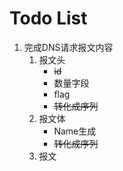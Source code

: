 # Todo List

1. 完成DNS请求报文内容
   1. 报文头
      - ~~id~~
      - 数量字段
      - flag
      - ~~转化成序列~~
   2. 报文体
      - Name生成
      - ~~转化成序列~~
   3. 报文
